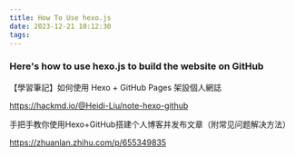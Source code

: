 ```yaml
---
title: How To Use hexo.js
date: 2023-12-21 10:12:30
tags:
---
```


### Here's how to use hexo.js to build the website on GitHub

【學習筆記】如何使用 Hexo + GitHub Pages 架設個人網誌

https://hackmd.io/@Heidi-Liu/note-hexo-github



手把手教你使用Hexo+GitHub搭建个人博客并发布文章（附常见问题解决方法）

https://zhuanlan.zhihu.com/p/655349835
